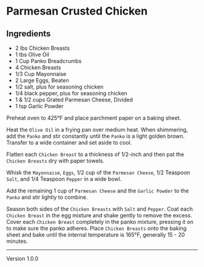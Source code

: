# Parmesan Crusted Chicken

## Ingredients

* 2 lbs Chicken Breasts
* 1 tbs Olive Oil
* 1 Cup Panko Breadcrumbs
* 4 Chicken Breasts
* 1/3 Cup Mayonnaise
* 2 Large Eggs, Beaten
* 1/2 salt, plus for seasoning chicken
* 1/4 black pepper, plus for seasoning chicken
* 1 & 1/2 cups Grated Parmesan Cheese, Divided
* 1 tsp Garlic Powder

Preheat oven to 425°F and place parchment paper on a baking sheet.

Heat the `Olive Oil` in a frying pan over medium heat.
When shimmering, add the `Panko` and stir constantly until the `Panko`
is a light golden brown.
Transfer to a wide container and set aside to cool.

Flatten each `Chicken Breast` to a thickness of 1/2-inch and then
pat the `Chicken Breasts` dry with paper towels.

Whisk the `Mayonnaise`, `Eggs`, 1/2 cup of the `Parmesan Cheese`,
1/2 Teaspoon `Salt`, and 1/4 Teaspoon `Pepper` in a wide bowl.

Add the remaining 1 cup of `Parmesan Cheese` and the `Garlic Powder` to
the `Panko` and stir lightly to combine.

Season both sides of the `Chicken Breasts` with `Salt` and `Pepper`.
Coat each `Chicken Breast` in the egg mixture and shake gently to
remove the excess.
Cover each `Chicken Breast` completely in the panko mixture,
pressing it on to make sure the panko adheres.
Place `Chicken Breasts` onto the baking sheet and bake until the
internal temperature is 165°F, generally 15 - 20 minutes.

---

Version 1.0.0
